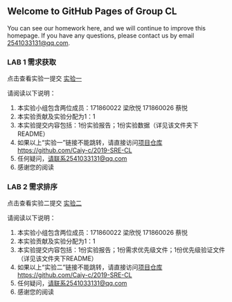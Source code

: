 ## Welcome to GitHub Pages of Group CL

You can see our homework here, and we will continue to improve this homepage.
If you have any questions, please contact us by email 2541033131@qq.com.

### LAB 1 需求获取
点击查看实验一提交   [实验一](https://github.com/Caiy-c/2019-SRE-CL/tree/master/软件需求实验一)

请阅读以下说明：
1. 本实验小组包含两位成员：171860022 梁欣悦   171860026 蔡悦
2. 本实验贡献及实验分配为1：1
3. 本实验提交内容包括：1份实验报告；1份实验数据（详见该文件夹下README）
4. 如果以上“实验一”链接不能跳转，请直接访问[项目仓库](https://github.com/Caiy-c/2019-SRE-CL)https://github.com/Caiy-c/2019-SRE-CL
5. 任何疑问，请联系2541033131@qq.com
6. 感谢您的阅读

### LAB 2 需求排序
点击查看实验二提交   [实验二](https://github.com/Caiy-c/2019-SRE-CL/tree/master/软件需求实验二)

请阅读以下说明：
1. 本实验小组包含两位成员：171860022 梁欣悦   171860026 蔡悦
2. 本实验贡献及实验分配为1：1
3. 本实验提交内容包括：1份实验报告；1份需求优先级文件；1份优先级验证文件（详见该文件夹下README）
4. 如果以上“实验二”链接不能跳转，请直接访问[项目仓库](https://github.com/Caiy-c/2019-SRE-CL)https://github.com/Caiy-c/2019-SRE-CL
5. 任何疑问，请联系2541033131@qq.com
6. 感谢您的阅读
